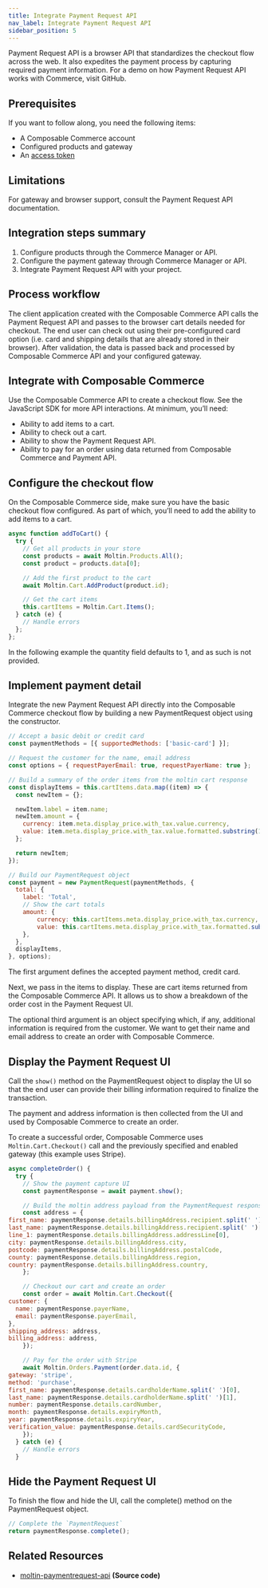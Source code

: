 ```yaml
---
title: Integrate Payment Request API
nav_label: Integrate Payment Request API
sidebar_position: 5
---
```


Payment Request API is a browser API that standardizes the checkout flow across the web. It also expedites the payment process by capturing required payment information. For a demo on how Payment Request API works with Commerce, visit GitHub.

## Prerequisites

If you want to follow along, you need the following items:

- A Composable Commerce account
- Configured products and gateway
- An [access token](/guides/Getting-Started/api-overview/your-first-api-request#get-an-access-token)

## Limitations

For gateway and browser support, consult the Payment Request API documentation.

## Integration steps summary

1. Configure products through the Commerce Manager or API.
2. Configure the payment gateway through Commerce Manager or API.
3. Integrate Payment Request API with your project.

## Process workflow

The client application created with the Composable Commerce API calls the Payment Request API and passes to the browser cart details needed for checkout. The end user can check out using their pre-configured card option (i.e. card and shipping details that are already stored in their browser). After validation, the data is passed back and processed by Composable Commerce API and your configured gateway.

## Integrate with Composable Commerce

Use the Composable Commerce API to create a checkout flow. See the JavaScript SDK for more API interactions. At minimum, you’ll need:

- Ability to add items to a cart.
- Ability to check out a cart.
- Ability to show the Payment Request API.
- Ability to pay for an order using data returned from Composable Commerce and Payment API.

## Configure the checkout flow

On the Composable Commerce side, make sure you have the basic checkout flow configured. As part of which, you’ll need to add the ability to add items to a cart.

```javascript
async function addToCart() {
  try {
    // Get all products in your store
    const products = await Moltin.Products.All();
    const product = products.data[0];

    // Add the first product to the cart
    await Moltin.Cart.AddProduct(product.id);

    // Get the cart items
    this.cartItems = Moltin.Cart.Items();
  } catch (e) {
    // Handle errors
  };
};
```

In the following example the quantity field defaults to 1, and as such is not provided.

## Implement payment detail

Integrate the new Payment Request API directly into the Composable Commerce checkout flow by building a new PaymentRequest object using the constructor.

```javascript
// Accept a basic debit or credit card
const paymentMethods = [{ supportedMethods: ['basic-card'] }];

// Request the customer for the name, email address
const options = { requestPayerEmail: true, requestPayerName: true };

// Build a summary of the order items from the moltin cart response
const displayItems = this.cartItems.data.map((item) => {
  const newItem = {};

  newItem.label = item.name;
  newItem.amount = {
    currency: item.meta.display_price.with_tax.value.currency,
    value: item.meta.display_price.with_tax.value.formatted.substring(1),
  };

  return newItem;
});

// Build our PaymentRequest object
const payment = new PaymentRequest(paymentMethods, {
  total: {
    label: 'Total',
    // Show the cart totals
    amount: {
        currency: this.cartItems.meta.display_price.with_tax.currency,
        value: this.cartItems.meta.display_price.with_tax.formatted.substring(1),
    },
  },
  displayItems,
}, options);
```

The first argument defines the accepted payment method, credit card.

Next, we pass in the items to display. These are cart items returned from the Composable Commerce API. It allows us to show a breakdown of the order cost in the Payment Request UI.

The optional third argument is an object specifying which, if any, additional information is required from the customer. We want to get their name and email address to create an order with Composable Commerce.

## Display the Payment Request UI

Call the `show()` method on the PaymentRequest object to display the UI so that the end user can provide their billing information required to finalize the transaction.

The payment and address information is then collected from the UI and used by Composable Commerce to create an order.

To create a successful order, Composable Commerce uses `Moltin.Cart.Checkout()` call and the previously specified and enabled gateway (this example uses Stripe).

```javascript
async completeOrder() {
  try {
    // Show the payment capture UI
    const paymentResponse = await payment.show();

    // Build the moltin address payload from the PaymentRequest response
    const address = {
first_name: paymentResponse.details.billingAddress.recipient.split(' ')[0],
last_name: paymentResponse.details.billingAddress.recipient.split(' ')[1],
line_1: paymentResponse.details.billingAddress.addressLine[0],
city: paymentResponse.details.billingAddress.city,
postcode: paymentResponse.details.billingAddress.postalCode,
county: paymentResponse.details.billingAddress.region,
country: paymentResponse.details.billingAddress.country,
    };

    // Checkout our cart and create an order
    const order = await Moltin.Cart.Checkout({
customer: {
  name: paymentResponse.payerName,
  email: paymentResponse.payerEmail,
},
shipping_address: address,
billing_address: address,
    });

    // Pay for the order with Stripe
    await Moltin.Orders.Payment(order.data.id, {
gateway: 'stripe',
method: 'purchase',
first_name: paymentResponse.details.cardholderName.split(' ')[0],
last_name: paymentResponse.details.cardholderName.split(' ')[1],
number: paymentResponse.details.cardNumber,
month: paymentResponse.details.expiryMonth,
year: paymentResponse.details.expiryYear,
verification_value: paymentResponse.details.cardSecurityCode,
    });
  } catch (e) {
    // Handle errors
  }
```

## Hide the Payment Request UI

To finish the flow and hide the UI, call the complete() method on the PaymentRequest object.

```javascript
// Complete the `PaymentRequest`
return paymentResponse.complete();
```

## Related Resources

- [moltin-paymentrequest-api](https://github.com/moltin/moltin-paymentrequest-api) **(Source code)**
